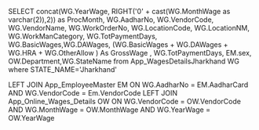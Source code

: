 SELECT concat(WG.YearWage, RIGHT('0' + cast(WG.MonthWage as varchar(2)),2)) as ProcMonth, WG.AadharNo, WG.VendorCode, WG.VendorName,
WG.WorkOrderNo, WG.LocationCode, WG.LocationNM, WG.WorkManCategory,
 WG.TotPaymentDays, WG.BasicWages,WG.DAWages,
 (WG.BasicWages + WG.DAWages + WG.HRA +  WG.OtherAllow ) As GrossWage ,
 WG.TotPaymentDays,
 EM.sex, OW.Department,WG.StateName from App_WagesDetailsJharkhand WG  where STATE_NAME='Jharkhand'


LEFT JOIN App_EmployeeMaster EM ON WG.AadharNo = EM.AadharCard AND WG.VendorCode = Em.VendorCode
LEFT JOIN App_Online_Wages_Details OW ON  WG.VendorCode = OW.VendorCode  AND WG.MonthWage = OW.MonthWage  AND WG.YearWage = OW.YearWage 

